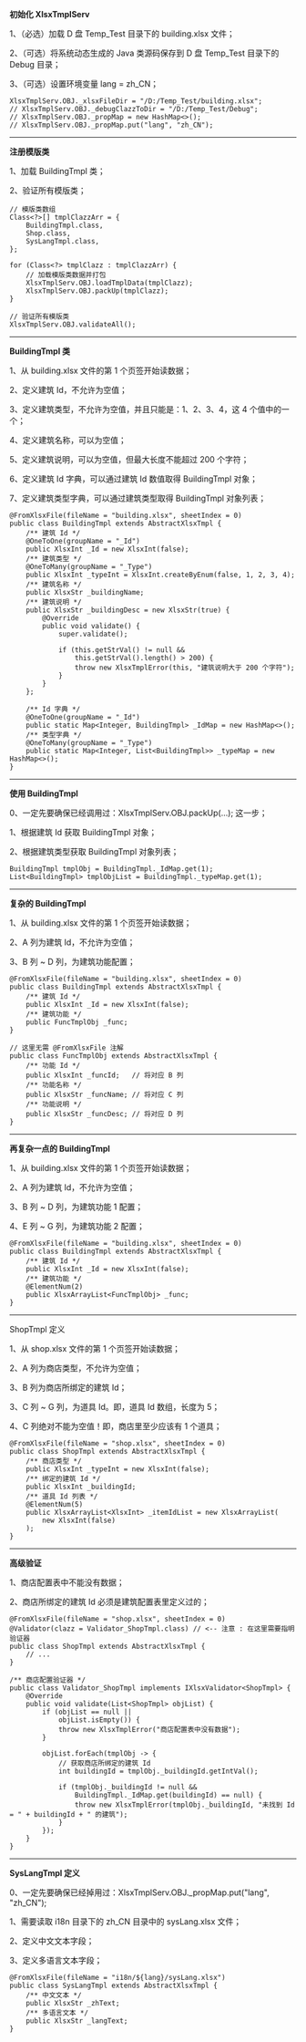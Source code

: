**初始化 XlsxTmplServ**

1、（必选）加载 D 盘 Temp_Test 目录下的 building.xlsx 文件；

2、（可选）将系统动态生成的 Java 类源码保存到 D 盘 Temp_Test 目录下的 Debug 目录；

3、（可选）设置环境变量 lang = zh_CN；

```
XlsxTmplServ.OBJ._xlsxFileDir = "/D:/Temp_Test/building.xlsx";
// XlsxTmplServ.OBJ._debugClazzToDir = "/D:/Temp_Test/Debug";
// XlsxTmplServ.OBJ._propMap = new HashMap<>();
// XlsxTmplServ.OBJ._propMap.put("lang", "zh_CN");
```

----

**注册模版类**

1、加载 BuildingTmpl 类；

2、验证所有模版类；

```
// 模版类数组
Class<?>[] tmplClazzArr = {
    BuildingTmpl.class, 
    Shop.class,
    SysLangTmpl.class,
};

for (Class<?> tmplClazz : tmplClazzArr) {
    // 加载模版类数据并打包
    XlsxTmplServ.OBJ.loadTmplData(tmplClazz);
    XlsxTmplServ.OBJ.packUp(tmplClazz);
}

// 验证所有模版类
XlsxTmplServ.OBJ.validateAll();
```

----

**BuildingTmpl 类**

1、从 building.xlsx 文件的第 1 个页签开始读数据；

2、定义建筑 Id，不允许为空值；

3、定义建筑类型，不允许为空值，并且只能是：1、2、3、4，这 4 个值中的一个；

4、定义建筑名称，可以为空值；

5、定义建筑说明，可以为空值，但最大长度不能超过 200 个字符；

6、定义建筑 Id 字典，可以通过建筑 Id 数值取得 BuildingTmpl 对象；

7、定义建筑类型字典，可以通过建筑类型取得 BuildingTmpl 对象列表；

```
@FromXlsxFile(fileName = "building.xlsx", sheetIndex = 0)
public class BuildingTmpl extends AbstractXlsxTmpl {
    /** 建筑 Id */
    @OneToOne(groupName = "_Id")
    public XlsxInt _Id = new XlsxInt(false);
    /** 建筑类型 */
    @OneToMany(groupName = "_Type")
    public XlsxInt _typeInt = XlsxInt.createByEnum(false, 1, 2, 3, 4);
    /** 建筑名称 */
    public XlsxStr _buildingName;
    /** 建筑说明 */
    public XlsxStr _buildingDesc = new XlsxStr(true) {
        @Override
        public void validate() {
            super.validate();

            if (this.getStrVal() != null && 
                this.getStrVal().length() > 200) {
                throw new XlsxTmplError(this, "建筑说明大于 200 个字符");
            }
        }
    };

    /** Id 字典 */
    @OneToOne(groupName = "_Id")
    public static Map<Integer, BuildingTmpl> _IdMap = new HashMap<>();
    /** 类型字典 */
    @OneToMany(groupName = "_Type")
    public static Map<Integer, List<BuildingTmpl>> _typeMap = new HashMap<>();
}
```

----

**使用 BuildingTmpl**

0、一定先要确保已经调用过：XlsxTmplServ.OBJ.packUp(...); 这一步；

1、根据建筑 Id 获取 BuildingTmpl 对象；

2、根据建筑类型获取 BuildingTmpl 对象列表；

```
BuildingTmpl tmplObj = BuildingTmpl._IdMap.get(1);
List<BuildingTmpl> tmplObjList = BuildingTmpl._typeMap.get(1);
```

----

**复杂的 BuildingTmpl**

1、从 building.xlsx 文件的第 1 个页签开始读数据；

2、A 列为建筑 Id，不允许为空值；

3、B 列 ~ D 列，为建筑功能配置；

```
@FromXlsxFile(fileName = "building.xlsx", sheetIndex = 0)
public class BuildingTmpl extends AbstractXlsxTmpl {
    /** 建筑 Id */
    public XlsxInt _Id = new XlsxInt(false);
    /** 建筑功能 */
    public FuncTmplObj _func;
}

// 这里无需 @FromXlsxFile 注解
public class FuncTmplObj extends AbstractXlsxTmpl {
    /** 功能 Id */
    public XlsxInt _funcId;   // 将对应 B 列
    /** 功能名称 */
    public XlsxStr _funcName; // 将对应 C 列
    /** 功能说明 */
    public XlsxStr _funcDesc; // 将对应 D 列
}
```

----

**再复杂一点的 BuildingTmpl**

1、从 building.xlsx 文件的第 1 个页签开始读数据；

2、A 列为建筑 Id，不允许为空值；

3、B 列 ~ D 列，为建筑功能 1 配置；

4、E 列 ~ G 列，为建筑功能 2 配置；

```
@FromXlsxFile(fileName = "building.xlsx", sheetIndex = 0)
public class BuildingTmpl extends AbstractXlsxTmpl {
    /** 建筑 Id */
    public XlsxInt _Id = new XlsxInt(false);
    /** 建筑功能 */
    @ElementNum(2)
    public XlsxArrayList<FuncTmplObj> _func;
}
```

----

ShopTmpl 定义

1、从 shop.xlsx 文件的第 1 个页签开始读数据；

2、A 列为商店类型，不允许为空值；

3、B 列为商店所绑定的建筑 Id；

3、C 列 ~ G 列，为道具 Id。即，道具 Id 数组，长度为 5；

4、C 列绝对不能为空值！即，商店里至少应该有 1 个道具；

```
@FromXlsxFile(fileName = "shop.xlsx", sheetIndex = 0)
public class ShopTmpl extends AbstractXlsxTmpl {
    /** 商店类型 */
    public XlsxInt _typeInt = new XlsxInt(false);
	/** 绑定的建筑 Id */
	public XlsxInt _buildingId;
    /** 道具 Id 列表 */
    @ElementNum(5)
    public XlsxArrayList<XlsxInt> _itemIdList = new XlsxArrayList(
        new XlsxInt(false)
    );
}
```

----

**高级验证**

1、商店配置表中不能没有数据；

2、商店所绑定的建筑 Id 必须是建筑配置表里定义过的；

```
@FromXlsxFile(fileName = "shop.xlsx", sheetIndex = 0)
@Validator(clazz = Validator_ShopTmpl.class) // <-- 注意 : 在这里需要指明验证器
public class ShopTmpl extends AbstractXlsxTmpl {
    // ...
}

/** 商店配置验证器 */
public class Validator_ShopTmpl implements IXlsxValidator<ShopTmpl> {
    @Override
    public void validate(List<ShopTmpl> objList) {
        if (objList == null || 
		    objList.isEmpty()) {
		    throw new XlsxTmplError("商店配置表中没有数据");
		}

		objList.forEach(tmplObj -> {
            // 获取商店所绑定的建筑 Id
		    int buildingId = tmplObj._buildingId.getIntVal();

		    if (tmplObj._buildingId != null && 
			    BuildingTmpl._IdMap.get(buildingId) == null) {
				throw new XlsxTmplError(tmplObj._buildingId, "未找到 Id = " + buildingId + " 的建筑");
            }
        });
    }
}
```

----

**SysLangTmpl 定义**

0、一定先要确保已经掉用过：XlsxTmplServ.OBJ._propMap.put("lang", "zh_CN");

1、需要读取 i18n 目录下的 zh_CN 目录中的 sysLang.xlsx 文件；

2、定义中文文本字段；

3、定义多语言文本字段；

```
@FromXlsxFile(fileName = "i18n/${lang}/sysLang.xlsx")
public class SysLangTmpl extends AbstractXlsxTmpl {
    /** 中文文本 */
    public XlsxStr _zhText;
    /** 多语言文本 */
    public XlsxStr _langText;
}
```
